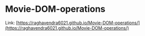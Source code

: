 # Movie-DOM-operations
Link: [https://raghavendra6021.github.io/Movie-DOM-operations/](https://raghavendra6021.github.io/Movie-DOM-operations/)
